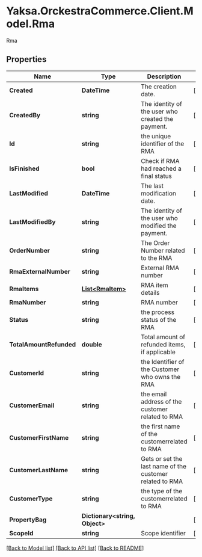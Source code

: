 # Yaksa.OrckestraCommerce.Client.Model.Rma
Rma

## Properties

Name | Type | Description | Notes
------------ | ------------- | ------------- | -------------
**Created** | **DateTime** | The creation date. | [optional] 
**CreatedBy** | **string** | The identity of the user who created the payment. | [optional] 
**Id** | **string** | the unique identifier of the RMA | [optional] 
**IsFinished** | **bool** | Check if RMA had reached a final status | [optional] 
**LastModified** | **DateTime** | The last modification date. | [optional] 
**LastModifiedBy** | **string** | The identity of the user who modified the payment. | [optional] 
**OrderNumber** | **string** | The Order Number related to the RMA | [optional] 
**RmaExternalNumber** | **string** | External RMA number | [optional] 
**RmaItems** | [**List&lt;RmaItem&gt;**](RmaItem.md) | RMA item details | [optional] 
**RmaNumber** | **string** | RMA number | [optional] 
**Status** | **string** | the process status of the RMA | [optional] 
**TotalAmountRefunded** | **double** | Total amount of refunded items, if applicable | [optional] 
**CustomerId** | **string** | the Identifier of the Customer who owns the RMA | [optional] 
**CustomerEmail** | **string** | the email address of the customer related to RMA | [optional] 
**CustomerFirstName** | **string** | the first name of the customerrelated to RMA | [optional] 
**CustomerLastName** | **string** | Gets or set the last name of the customer related to RMA | [optional] 
**CustomerType** | **string** | the type of the customerrelated to RMA | [optional] 
**PropertyBag** | **Dictionary&lt;string, Object&gt;** |  | [optional] 
**ScopeId** | **string** | Scope identifier | [optional] 

[[Back to Model list]](../README.md#documentation-for-models) [[Back to API list]](../README.md#documentation-for-api-endpoints) [[Back to README]](../README.md)

